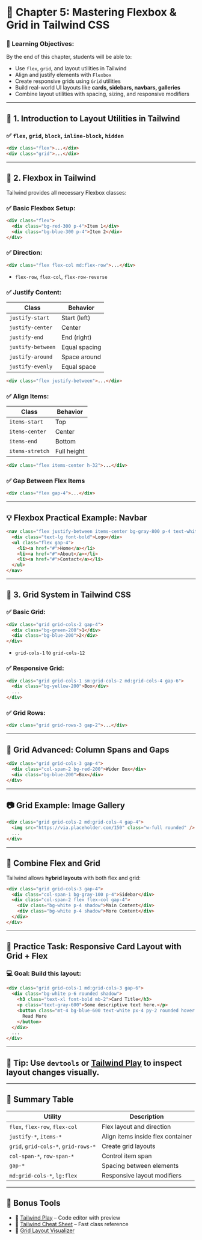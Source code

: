 # 📘 Chapter 5: Mastering Flexbox & Grid in Tailwind CSS

### 🎯 Learning Objectives:

By the end of this chapter, students will be able to:

* Use `flex`, `grid`, and layout utilities in Tailwind
* Align and justify elements with `Flexbox`
* Create responsive grids using `Grid` utilities
* Build real-world UI layouts like **cards, sidebars, navbars, galleries**
* Combine layout utilities with spacing, sizing, and responsive modifiers

---

## 🔷 1. Introduction to Layout Utilities in Tailwind

### ✅ `flex`, `grid`, `block`, `inline-block`, `hidden`

```html
<div class="flex">...</div>
<div class="grid">...</div>
```

---

## 🧱 2. Flexbox in Tailwind

Tailwind provides all necessary Flexbox classes:

### ✅ Basic Flexbox Setup:

```html
<div class="flex">
  <div class="bg-red-300 p-4">Item 1</div>
  <div class="bg-blue-300 p-4">Item 2</div>
</div>
```

### ✅ Direction:

```html
<div class="flex flex-col md:flex-row">...</div>
```

* `flex-row`, `flex-col`, `flex-row-reverse`

### ✅ Justify Content:

| Class             | Behavior      |
| ----------------- | ------------- |
| `justify-start`   | Start (left)  |
| `justify-center`  | Center        |
| `justify-end`     | End (right)   |
| `justify-between` | Equal spacing |
| `justify-around`  | Space around  |
| `justify-evenly`  | Equal space   |

```html
<div class="flex justify-between">...</div>
```

### ✅ Align Items:

| Class           | Behavior    |
| --------------- | ----------- |
| `items-start`   | Top         |
| `items-center`  | Center      |
| `items-end`     | Bottom      |
| `items-stretch` | Full height |

```html
<div class="flex items-center h-32">...</div>
```

### ✅ Gap Between Flex Items

```html
<div class="flex gap-4">...</div>
```

---

## 💡 Flexbox Practical Example: Navbar

```html
<nav class="flex justify-between items-center bg-gray-800 p-4 text-white">
  <div class="text-lg font-bold">Logo</div>
  <ul class="flex gap-4">
    <li><a href="#">Home</a></li>
    <li><a href="#">About</a></li>
    <li><a href="#">Contact</a></li>
  </ul>
</nav>
```

---

## 🔳 3. Grid System in Tailwind CSS

### ✅ Basic Grid:

```html
<div class="grid grid-cols-2 gap-4">
  <div class="bg-green-200">1</div>
  <div class="bg-blue-200">2</div>
</div>
```

* `grid-cols-1` to `grid-cols-12`

### ✅ Responsive Grid:

```html
<div class="grid grid-cols-1 sm:grid-cols-2 md:grid-cols-4 gap-6">
  <div class="bg-yellow-200">Box</div>
  ...
</div>
```

### ✅ Grid Rows:

```html
<div class="grid grid-rows-3 gap-2">...</div>
```

---

## 🔀 Grid Advanced: Column Spans and Gaps

```html
<div class="grid grid-cols-3 gap-4">
  <div class="col-span-2 bg-red-200">Wider Box</div>
  <div class="bg-blue-200">Box</div>
</div>
```

---

## 📷 Grid Example: Image Gallery

```html
<div class="grid grid-cols-2 md:grid-cols-4 gap-4">
  <img src="https://via.placeholder.com/150" class="w-full rounded" />
  ...
</div>
```

---

## 📐 Combine Flex and Grid

Tailwind allows **hybrid layouts** with both flex and grid:

```html
<div class="grid grid-cols-3 gap-4">
  <div class="col-span-1 bg-gray-100 p-4">Sidebar</div>
  <div class="col-span-2 flex flex-col gap-4">
    <div class="bg-white p-4 shadow">Main Content</div>
    <div class="bg-white p-4 shadow">More Content</div>
  </div>
</div>
```

---

## 🧪 Practice Task: Responsive Card Layout with Grid + Flex

### 💻 Goal: Build this layout:

```html
<div class="grid grid-cols-1 md:grid-cols-3 gap-6">
  <div class="bg-white p-6 rounded shadow">
    <h3 class="text-xl font-bold mb-2">Card Title</h3>
    <p class="text-gray-600">Some descriptive text here.</p>
    <button class="mt-4 bg-blue-600 text-white px-4 py-2 rounded hover:bg-blue-700">
      Read More
    </button>
  </div>
  ...
</div>
```

---

## 🧠 Tip: Use `devtools` or [Tailwind Play](https://play.tailwindcss.com/) to inspect layout changes visually.

---

## 🧩 Summary Table

| Utility                              | Description                       |
| ------------------------------------ | --------------------------------- |
| `flex`, `flex-row`, `flex-col`       | Flex layout and direction         |
| `justify-*`, `items-*`               | Align items inside flex container |
| `grid`, `grid-cols-*`, `grid-rows-*` | Create grid layouts               |
| `col-span-*`, `row-span-*`           | Control item span                 |
| `gap-*`                              | Spacing between elements          |
| `md:grid-cols-*`, `lg:flex`          | Responsive layout modifiers       |

---

## 🧰 Bonus Tools

* 🔧 [Tailwind Play](https://play.tailwindcss.com) – Code editor with preview
* 🎨 [Tailwind Cheat Sheet](https://tailwindcomponents.com/cheatsheet/) – Fast class reference
* 📐 [Grid Layout Visualizer](https://cssgrid-generator.netlify.app/)

